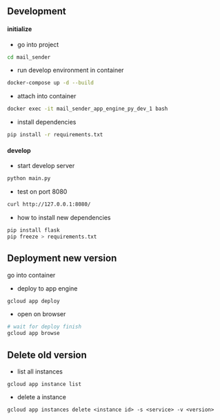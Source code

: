 ## Development

#### initialize

- go into project

```bash
cd mail_sender
```

- run develop environment in container

```bash
docker-compose up -d --build
```

- attach into container

```bash
docker exec -it mail_sender_app_engine_py_dev_1 bash
```

- install dependencies

```bash
pip install -r requirements.txt
```

#### develop

- start develop server

```bash
python main.py
```

- test on port 8080
```bash
curl http://127.0.0.1:8080/
```

- how to install new dependencies

```bash
pip install flask
pip freeze > requirements.txt
```

## Deployment new version

go into container

- deploy to app engine

```bash
gcloud app deploy
```

- open on browser

```bash
# wait for deploy finish
gcloud app browse
```

## Delete old version

- list all instances

```
gcloud app instance list
```

- delete a instance
```
gcloud app instances delete <instance id> -s <service> -v <version>
```


